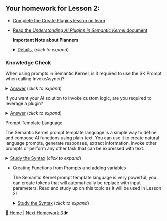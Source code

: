 ## Your homework for Lesson 2:

- [Complete the Create Plugins lesson on learn](https://learn.microsoft.com/en-us/training/modules/create-plugins-semantic-kernel/) 

- [Read the *Understanding AI Plugins in Semantic Kernel* document](https://learn.microsoft.com/en-us/semantic-kernel/agents/plugins/?tabs=Csharp)
  
   **Important Note about Planners**
   <details>
      <summary><u>Details.</u> (<i>click to expand</i>)</summary>
      <!-- have to be followed by an empty line! -->
 
     The StepWise and HandleBar planners are being deprecated.  We are recommending that customer leverage Auto Invoke as opposed to user either of these planners.  The SK team has been working on a new planner that will replace these and it has been proven to be much more efficient.  In most cases we are finding that a planner is simply not needed and using multiple plugins with Auto Invoke often proves to be much more efficient.  If you need more control you can use an *intent* pattern to control flow.
          
  </details>

### Knowledge Check
When using prompts in Semantic Kernel, is it required to use the SK Prompt when calling InvokeAsync()?
  <details>
      <summary><u>Answer</u> (<i>click to expand</i>)</summary>
      <!-- have to be followed by an empty line! -->
   
       No. As demonstrated in the code examples, you can use a variety of techniques for prompts i.e. interpolated strings, just a regular string as a prompt, load from file or inline.
            
  </details>


If you want your AI solution to invoke custom logic, are you required to leverage a plugin?
  <details>
      <summary><u>Answer</u> (<i>click to expand</i>)</summary>
      <!-- have to be followed by an empty line! -->
        Yes.  You need to use native functions for this and this does require that you build a plugin for this.  Take a look at the Plugin Examples in the Lesson-2 solution for examples. 
       
  </details>

Prompt Template Language

  The Semantic Kernel prompt template language is a simple way to define and compose AI functions using plain text. You can use it to create natural language prompts, generate responses, 
  extract information, invoke other prompts or perform any other task that can be expressed with text.
  <details>
    <summary><u>Study the Syntax</u> (<i>click to expand</i>)</summary>
    <!-- have to be followed by an empty line! -->

      
     [Prompt Template Syntax](https://learn.microsoft.com/en-us/semantic-kernel/prompts/prompt-template-syntax)
          
  </details>

- Creating Functions from Prompts and adding variables

  The Semantic Kernel prompt template language is very powerful, you can create tokens that will automatically be replace with input parameters.  Read and study up on this topic as it will be used in Lesson 2!
  <details>
    <summary><u>Study the Syntax</u> (<i>click to expand</i>)</summary>
    <!-- have to be followed by an empty line! -->

      
     [Example of templatizing prompts and using variables](https://learn.microsoft.com/en-us/semantic-kernel/prompts/templatizing-prompts?tabs=Csharp))
          
  </details>

[🔼 Home ](/README.md) | [Next Homework 3 ▶](/homework/lesson-3/README.md)
